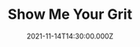 ---
title: "Show Me Your Grit"
image: https://i.imgur.com/e3LLl94.png
date: 2021-11-14T14:30:00.000Z
video:
  type: vimeo
  id: 645865225
speaker:
    name: "Bart Wilkins"
    permalink: "bart-wilkins"
series: "showtime"
---